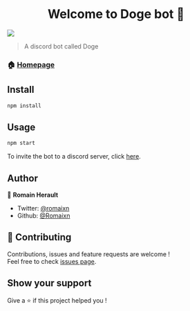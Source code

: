 <h1 align="center">Welcome to Doge bot 👋</h1>
<p>
  <img src="https://img.shields.io/badge/version-1.0.0-blue.svg?cacheSeconds=2592000" />
</p>

> A discord bot called Doge

### 🏠 [Homepage](http://git.rherault.fr/r.herault/bot)

## Install

```sh
npm install
```

## Usage

```sh
npm start
```

To invite the bot to a discord server, click [here](https://discordapp.com/api/oauth2/authorize?client_id=512614930697158656&permissions=8&scope=bot).

## Author

👤 **Romain Herault**

* Twitter: [@romaixn](https://twitter.com/romaixn)
* Github: [@Romaixn](https://github.com/Romaixn)

## 🤝 Contributing

Contributions, issues and feature requests are welcome !<br />Feel free to check [issues page](http://git.rherault.fr/r.herault/bot/issues/new).

## Show your support

Give a ⭐️ if this project helped you !
